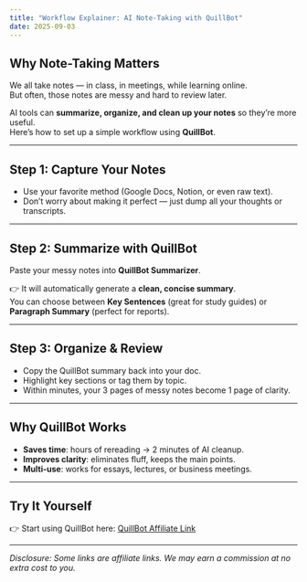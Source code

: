 ```yaml
---
title: "Workflow Explainer: AI Note-Taking with QuillBot"
date: 2025-09-03
---
```


## Why Note-Taking Matters

We all take notes — in class, in meetings, while learning online.  
But often, those notes are messy and hard to review later.  

AI tools can **summarize, organize, and clean up your notes** so they’re more useful.  
Here’s how to set up a simple workflow using **QuillBot**.

---

## Step 1: Capture Your Notes

- Use your favorite method (Google Docs, Notion, or even raw text).  
- Don’t worry about making it perfect — just dump all your thoughts or transcripts.  

---

## Step 2: Summarize with QuillBot

Paste your messy notes into **QuillBot Summarizer**.  

👉 It will automatically generate a **clean, concise summary**.  
You can choose between **Key Sentences** (great for study guides) or **Paragraph Summary** (perfect for reports).  

---

## Step 3: Organize & Review

- Copy the QuillBot summary back into your doc.  
- Highlight key sections or tag them by topic.  
- Within minutes, your 3 pages of messy notes become 1 page of clarity.  

---

## Why QuillBot Works

- **Saves time**: hours of rereading → 2 minutes of AI cleanup.  
- **Improves clarity**: eliminates fluff, keeps the main points.  
- **Multi-use**: works for essays, lectures, or business meetings.  

---

## Try It Yourself

👉 Start using QuillBot here: [QuillBot Affiliate Link](AFFILIATE-LINK-HERE)  

---

*Disclosure: Some links are affiliate links. We may earn a commission at no extra cost to you.*